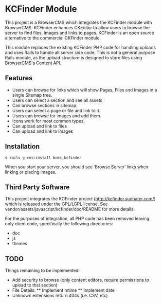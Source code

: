 # KCFinder Module

This project is a BrowserCMS which integrates the KCFinder module with BrowserCMS. KCFinder enhances CKEditor to allow users to browse the server to find files, images and links to pages. KCFinder is an open source alternative to the commercial CKFinder module.

This module replaces the existing KCFinder PHP code for handling uploads and uses Rails to handle all server side code. This is not a general purpose Rails module, as the upload structure is designed to store files using BrowserCMS's Content API.


## Features

* Users can browse for links which will show Pages, Files and Images in a single Sitemap tree.
* Users can select a section and see all assets
* Can browse sections in sitemap
* Users can select a page or file and link to it.
* Users can browse for images and add them.
* Icons work for most common types.
* Can upload and link to files
* Can upload and link to images

## Installation

```
$ rails g cms:install bcms_kcfinder
```

When you start your server, you should see 'Browse Server' links when linking or placing images.

## Third Party Software

This project integrates the KCFinder project (http://kcfinder.sunhater.com/) which is released under the GPL/LGPL license. See vendor/assets/javascript/kcfinder/doc/README for more details.

For the purposes of integration, all PHP code has been removed leaving only client code, specifically the following directories:

* doc
* js
* themes

## TODO

Things remaining to be implemented:

* Add security to browse (only content editors, require permissions to upload to that section)
* File Details:
** Implement mtime
** Implement date
* Unknown extensions return 404s (i.e. CSV, etc)


